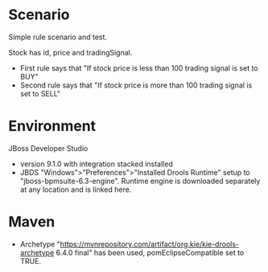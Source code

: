 # Scenario

Simple rule scenario and test.

Stock has id, price and tradingSignal.

- First rule says that "If stock price is less than 100 trading signal is set to BUY"
- Second rule says that "If stock price is more than 100 trading signal is set to SELL"


# Environment

JBoss Developer Studio
- version 9.1.0 with integration stacked installed
- JBDS "Windows">"Preferences">"Installed Drools Runtime" setup to "jboss-bpmsuite-6.3-engine". Runtime engine is downloaded separately at any location and is linked here.

# Maven
- Archetype "https://mvnrepository.com/artifact/org.kie/kie-drools-archetype 6.4.0 final" has been used, pomEclipseCompatible set to TRUE.
